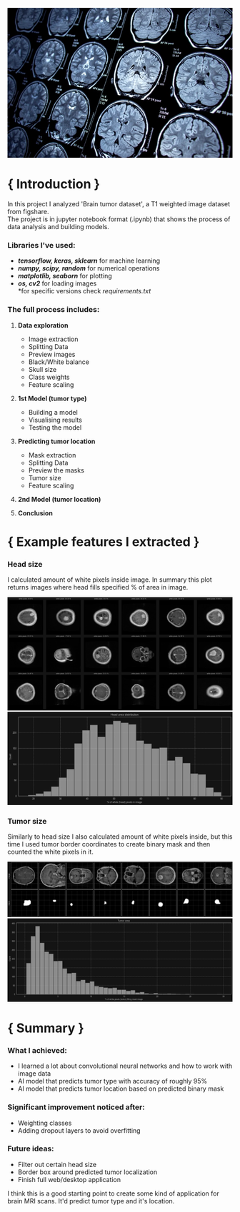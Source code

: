 ![bg](./media/bg.png)

# { Introduction }
In this project I analyzed 'Brain tumor dataset', a T1 weighted image dataset from figshare. <br>
The project is in jupyter notebook format (.ipynb) that shows the process of data analysis and building models.

### Libraries I've used:
- ***tensorflow, keras, sklearn*** for machine learning
- ***numpy, scipy, random*** for numerical operations
- ***matplotlib, seaborn*** for plotting
- ***os, cv2*** for loading images<br>
*for specific versions check *requirements.txt*

### The full process includes:
1) **Data exploration**
   - Image extraction
   - Splitting Data
   - Preview images
   - Black/White balance
   - Skull size
   - Class weights
   - Feature scaling

2) **1st Model (tumor type)**
   - Building a model
   - Visualising results
   - Testing the model

3) **Predicting tumor location**
   - Mask extraction
   - Splitting Data
   - Preview the masks
   - Tumor size
   - Feature scaling

4) **2nd Model (tumor location)**
5) **Conclusion**


# { Example features I extracted }

### Head size
I calculated amount of white pixels inside image.
In summary this plot returns images where head fills specified % of area in image.

![skull-size-1](./media/skull-size.png)
![skull-size-2](./media/skull-size-2.png)

### Tumor size
Similarly to head size I also calculated amount of white pixels inside,
but this time I used tumor border coordinates to create binary mask and then counted the white pixels in it.

![tumor-size-1](./media/tumor-size.png)
![tumor-size-2](./media/tumor-size-2.png)


# { Summary }

### What I achieved:
- I learned a lot about convolutional neural networks and how to work with image data
- AI model that predicts tumor type with accuracy of roughly 95%
- AI model that predicts tumor location based on predicted binary mask

### Significant improvement noticed after:
- Weighting classes
- Adding dropout layers to avoid overfitting

### Future ideas:
- Filter out certain head size
- Border box around predicted tumor localization
- Finish full web/desktop application

I think this is a good starting point to create some kind of application for brain MRI scans.
It'd predict tumor type and it's location.
